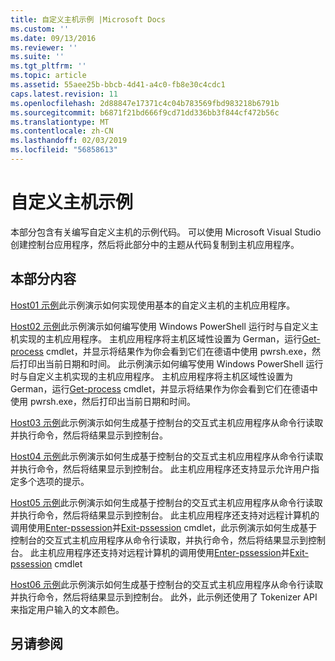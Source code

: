 ```yaml
---
title: 自定义主机示例 |Microsoft Docs
ms.custom: ''
ms.date: 09/13/2016
ms.reviewer: ''
ms.suite: ''
ms.tgt_pltfrm: ''
ms.topic: article
ms.assetid: 55aee25b-bbcb-4d41-a4c0-fb8e30c4cdc1
caps.latest.revision: 11
ms.openlocfilehash: 2d88847e17371c4c04b783569fbd983218b6791b
ms.sourcegitcommit: b6871f21bd666f9cd71dd336bb3f844cf472b56c
ms.translationtype: MT
ms.contentlocale: zh-CN
ms.lasthandoff: 02/03/2019
ms.locfileid: "56858613"
---
```

# <a name="custom-host-samples"></a>自定义主机示例

本部分包含有关编写自定义主机的示例代码。 可以使用 Microsoft Visual Studio 创建控制台应用程序，然后将此部分中的主题从代码复制到主机应用程序。

## <a name="in-this-section"></a>本部分内容

 [Host01 示例](./host01-sample.md)此示例演示如何实现使用基本的自定义主机的主机应用程序。

 [Host02 示例](./host02-sample.md)此示例演示如何编写使用 Windows PowerShell 运行时与自定义主机实现的主机应用程序。 主机应用程序将主机区域性设置为 German，运行[Get-process](/powershell/module/Microsoft.PowerShell.Management/Get-Process) cmdlet，并显示将结果作为你会看到它们在德语中使用 pwrsh.exe，然后打印出当前日期和时间。
此示例演示如何编写使用 Windows PowerShell 运行时与自定义主机实现的主机应用程序。 主机应用程序将主机区域性设置为 German，运行[Get-process](/powershell/module/Microsoft.PowerShell.Management/Get-Process) cmdlet，并显示将结果作为你会看到它们在德语中使用 pwrsh.exe，然后打印出当前日期和时间。

 [Host03 示例](./host03-sample.md)此示例演示如何生成基于控制台的交互式主机应用程序从命令行读取并执行命令，然后将结果显示到控制台。

 [Host04 示例](./host04-sample.md)此示例演示如何生成基于控制台的交互式主机应用程序从命令行读取并执行命令，然后将结果显示到控制台。 此主机应用程序还支持显示允许用户指定多个选项的提示。

 [Host05 示例](./host05-sample.md)此示例演示如何生成基于控制台的交互式主机应用程序从命令行读取并执行命令，然后将结果显示到控制台。 此主机应用程序还支持对远程计算机的调用使用[Enter-pssession](/powershell/module/Microsoft.PowerShell.Core/Enter-PSSession)并[Exit-pssession](/powershell/module/Microsoft.PowerShell.Core/Exit-PSSession) cmdlet，此示例演示如何生成基于控制台的交互式主机应用程序从命令行读取，并执行命令，然后将结果显示到控制台。 此主机应用程序还支持对远程计算机的调用使用[Enter-pssession](/powershell/module/Microsoft.PowerShell.Core/Enter-PSSession)并[Exit-pssession](/powershell/module/Microsoft.PowerShell.Core/Exit-PSSession) cmdlet

 [Host06 示例](./host06-sample.md)此示例演示如何生成基于控制台的交互式主机应用程序从命令行读取并执行命令，然后将结果显示到控制台。 此外，此示例还使用了 Tokenizer API 来指定用户输入的文本颜色。

## <a name="see-also"></a>另请参阅
